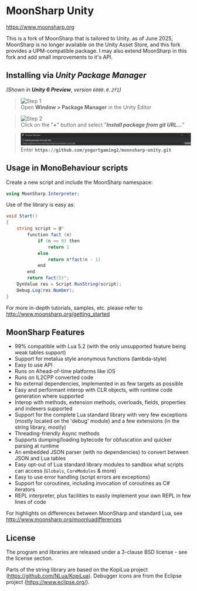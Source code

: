 MoonSharp Unity
=========
https://www.moonsharp.org

This is a fork of MoonSharp that is tailored to Unity. as of June 2025, MoonSharp is no longer available on the Unity Asset Store, and this fork provides a UPM-compatible package. I may also extend MoonSharp in this fork and add small improvements to it's API.

## Installing via *Unity Package Manager* 
*(Shown in **Unity 6 Preview**, version `6000.0.2f1`)*
> ![Step 1](step1.png)  
> Open **Window > Package Manager** in the Unity Editor

> ![Step 2](step2.png)  
> Click on the "**+**" button and select "***Install package from git URL...***"

> ![Step 3](step3.png)  
> Enter **`https://github.com/yogurtgaming2/moonsharp-unity.git`**

## Usage in MonoBehaviour scripts

Create a new script and include the MoonSharp namespace:
```csharp
using MoonSharp.Interpreter;
```
Use of the library is easy as:
```csharp
void Start()
{
	string script = @"    
		function fact (n)
			if (n == 0) then
				return 1
			else
				return n*fact(n - 1)
			end
		end
		return fact(5)";
	DynValue res = Script.RunString(script);
	Debug.Log(res.Number);
}
```
For more in-depth tutorials, samples, etc. please refer to http://www.moonsharp.org/getting_started

## MoonSharp Features
* 99% compatible with Lua 5.2 (with the only unsupported feature being weak tables support) 
* Support for metalua style anonymous functions (lambda-style)
* Easy to use API
* Runs on Ahead-of-time platforms like iOS
* Runs on IL2CPP converted code
* No external dependencies, implemented in as few targets as possible
* Easy and performant interop with CLR objects, with runtime code generation where supported
* Interop with methods, extension methods, overloads, fields, properties and indexers supported
* Support for the complete Lua standard library with very few exceptions (mostly located on the 'debug' module) and a few extensions (in the string library, mostly)
* Threading-friendly Async methods
* Supports dumping/loading bytecode for obfuscation and quicker parsing at runtime
* An embedded JSON parser (with no dependencies) to convert between JSON and Lua tables
* Easy opt-out of Lua standard library modules to sandbox what scripts can access (`Globals`, `CoreModules` & more)
* Easy to use error handling (script errors are exceptions)
* Support for coroutines, including invocation of coroutines as C# iterators 
* REPL interpreter, plus facilities to easily implement your own REPL in few lines of code

For highlights on differences between MoonSharp and standard Lua, see http://www.moonsharp.org/moonluadifferences

## License

The program and libraries are released under a 3-clause BSD license - see the license section.

Parts of the string library are based on the KopiLua project (https://github.com/NLua/KopiLua).
Debugger icons are from the Eclipse project (https://www.eclipse.org/).